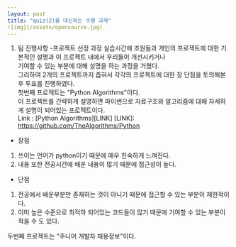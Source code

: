 ```yaml
---
layout: post
title: "quiz(2)를 대신하는 수행 과제"
![img](/assetx/opensource.jpg)
---
```

1. 팀 진행사항
  -프로젝트 선정 과정
  실습시간에 조원들과 개인의 프로젝트에 대한 기본적인 설명과 이 프로젝트 내에서 우리들이 개선시키거나   
  기여할 수 있는 부분에 대해 설명을 하는 과정을 거쳤다.   
  그리하여 2개의 프로젝트까지 좁혀서 각각의 프로젝트에 대한 장 단점을 토의해본 후 투표를 진행하였다.   
  첫번째 프로젝트는 "Python Algorithms"이다.   
  이 프로젝트를 간략하게 설명하면 파이썬으로 자료구조와 알고리즘에 대해 자세하게 설명이 되어있는 프로젝트이다.   
  Link : [Python Algorithms][LINK]
  [LINK]: https://github.com/TheAlgorithms/Python   
  + 장점   
  1. 쓰이는 언어가 python이기 때문에 매우 친숙하게 느껴진다.   
  2. 내용 또한 전공시간에 배운 내용이 많기 때문에 접근성이 높다.   
  + 단점   
  1. 전공에서 배운부분만 존재하는 것이 아니기 때문에 접근할 수 있는 부분이 제한적이다.   
  2. 이미 높은 수준으로 최적하 되어있는 코드들이 많기 때문에 기여할 수 있는 부분이 적을 수 도 있다.   
     
  두번째 프로젝트는 "주니어 개발자 채용정보"이다.   
  
